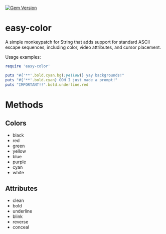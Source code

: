 [![Gem Version](https://badge.fury.io/rb/easy-color.svg)](http://badge.fury.io/rb/easy-color)

easy-color
==========

A simple monkeypatch for String that adds support for standard ASCII escape sequences, including color, video attributes, and cursor placement.

Usage examples:

```ruby
require 'easy-color'

puts "#{'**'.bold.cyan.bg(:yellow)} yay backgrounds!"
puts "#{'**'.bold.cyan} OOH I just made a prompt!"
puts "IMPORTANT!!".bold.underline.red
```

Methods
=======

Colors
---

* black
* red
* green
* yellow
* blue
* purple
* cyan
* white

Attributes
---

* clean
* bold
* underline
* blink
* reverse
* conceal

